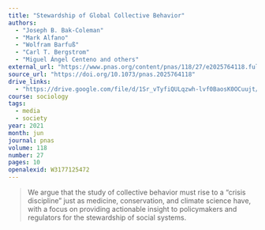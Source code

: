 ```yaml
---
title: "Stewardship of Global Collective Behavior"
authors:
  - "Joseph B. Bak-Coleman"
  - "Mark Alfano"
  - "Wolfram Barfuß"
  - "Carl T. Bergstrom"
  - "Miguel Ángel Centeno and others"
external_url: "https://www.pnas.org/content/pnas/118/27/e2025764118.full.pdf"
source_url: "https://doi.org/10.1073/pnas.2025764118"
drive_links:
  - "https://drive.google.com/file/d/1Sr_vTyfiQULqzwh-lvf0BaosK0OCuujt/view?usp=drivesdk"
course: sociology
tags:
  - media
  - society
year: 2021
month: jun
journal: pnas
volume: 118
number: 27
pages: 10
openalexid: W3177125472
---
```


> We argue that the study of collective behavior must rise to a “crisis discipline” just as medicine, conservation, and climate science have, with a focus on providing actionable insight to policymakers and regulators for the stewardship of social systems.

